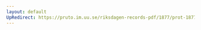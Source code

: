 ```yaml
---
layout: default
UpRedirect: https://pruto.im.uu.se/riksdagen-records-pdf/1877/prot-1877--fk--015/prot-1877--fk--015_010.pdf
---
```

